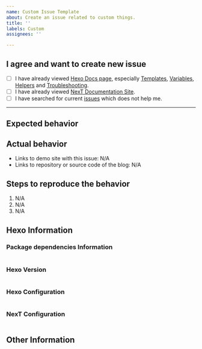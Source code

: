 ```yaml
---
name: Custom Issue Template
about: Create an issue related to custom things.
title: ''
labels: Custom
assignees: ''

---
```


<!-- ATTENTION!
IF YOU DON'T FILL OUT THE FOLLOWING INFORMATION WE MIGHT CLOSE YOUR ISSUE WITHOUT INVESTIGATING.
如果你不填写下面的内容，我们可能会直接关闭你的 Issue。
-->

## I agree and want to create new issue <!-- 我确认我已经查看了 -->

<!-- Check all with [x], not [ x] or [x ] (把 [ ] 换成 [x] 来选择，而非 [ x] 或者 [x ]) -->
- [ ] I have already viewed [Hexo Docs page](https://hexo.io/docs/), especially [Templates](https://hexo.io/docs/templates.html), [Variables](https://hexo.io/docs/variables.html), [Helpers](https://hexo.io/docs/helpers.html) and [Troubleshooting](https://hexo.io/docs/troubleshooting.html).
- [ ] I have already viewed [NexT Documentation Site](http://theme-next.org/docs/).
- [ ] I have searched for current [issues](https://github.com/theme-next/hexo-theme-next/issues?utf8=%E2%9C%93&q=is%3Aissue) which does not help me.

***

## Expected behavior <!-- 预期行为 -->


## Actual behavior <!-- 实际行为 -->
* Links to demo site with this issue: N/A
* Links to repository or source code of the blog: N/A


## Steps to reproduce the behavior <!-- 重现步骤 -->
1. N/A
2. N/A
3. N/A


## Hexo Information

### Package dependencies Information
<!-- Paste output from `cat package.json` (粘贴 `cat package.json` 输出的信息) -->
```

```

### Hexo Version
<!-- Paste output from `hexo -v` (粘贴 `hexo -v` 输出的信息) -->
```

```

### Hexo Configuration
<!-- Paste configuration from Hexo `_config.yml` (从 Hexo `_config.yml` 中粘贴信息) -->
```yml

```


### NexT Configuration
<!-- Paste ONLY CHANGED CONFIGURATION from NexT `_config.yml` (只粘贴NexT主题配置文件 `_config.yml` 中修改过的部分) -->
```yml

```

## Other Information <!-- Like Browser, System, Screenshots -->
